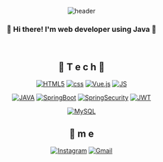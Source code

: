 <div align=center>
  
![header](https://capsule-render.vercel.app/api?type=Waving&color=auto&height=300&section=header&text=Be%20Smarter📚)
  ### 👋 Hi there! I'm web developer using Java 👋
  <br>
  
  ## 🌹 T e c h 🌹
  
  [![HTML5](https://img.shields.io/badge/HTML5-E34F26?style=flat-square&logo=HTML5&logoColor=white)]()
  [![css](https://img.shields.io/badge/CSS-1572B6?style=flat-square&logo=CSS3&logoColor=white)]()
  [![Vue.js](https://img.shields.io/badge/Vue.js-4FC08D?style=flat-square&logo=Vue.js&logoColor=white)]()
  [![JS](https://img.shields.io/badge/JavaScript-F7DF1E?style=flat-square&logo=JavaScript&logoColor=black)]()
  <br>
  
  [![JAVA](https://img.shields.io/badge/Java-007396?style=flat-square&logo=Java&logoColor=white)]()
  [![SpringBoot](https://img.shields.io/badge/SpringBoot-6DB33F?style=flat-square&logo=SpringBoot&logoColor=white)]()
  [![SpringSecurity](https://img.shields.io/badge/SpringSecurity-6DB33F?style=flat-square&logo=SpringSecurity&logoColor=white)]()
  [![JWT](https://img.shields.io/badge/JWT-000000?style=flat-square&logo=JSONWebTokens&logoColor=white)]()
  <br>
  
  [![MySQL](https://img.shields.io/badge/MySQL-4479A1?style=flat-square&logo=MySQL&logoColor=white)]()
  <br>
  
  ## 💫 m e 
  [![Instagram](https://img.shields.io/badge/Instagram-dd2a7b?style=flat-square&logo=instagram&logoColor=white&link=https://www.instagram.com/hojun0_0/)](https://www.instagram.com/hojun0_0/) 
  [![Gmail](https://img.shields.io/badge/Gmail-d14836?style=flat-square&logo=Gmail&logoColor=white&link=mailto:hojunii95@gmail.com)](mailto:hojunii95@gmail.com)
  
</div>

<!--
**loltaeja/loltaeja** is a ✨ _special_ ✨ repository because its `README.md` (this file) appears on your GitHub profile.

Here are some ideas to get you started:

- 🔭 I’m currently working on ...
- 🌱 I’m currently learning ...
- 👯 I’m looking to collaborate on ...
- 🤔 I’m looking for help with ...
- 💬 Ask me about ...
- 📫 How to reach me: ...
- 😄 Pronouns: ...
- ⚡ Fun fact: ...
-->
